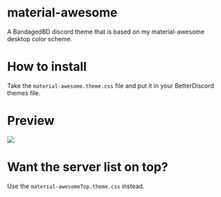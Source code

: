 # material-awesome
A BandagedBD discord theme that is based on my material-awesome desktop color scheme.

# How to install
Take the `material-awesome.theme.css` file and put it in your BetterDiscord themes file.

# Preview
<img src="https://i.imgur.com/Tu7O4Mo.png"/>

# Want the server list on top?
Use the `material-awesomeTop.theme.css` instead.
